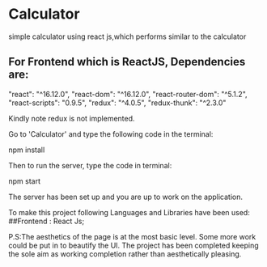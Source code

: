 # Calculator



simple calculator using react js,which performs similar to the calculator
## For Frontend which is ReactJS, Dependencies are:

"react": "^16.12.0",
"react-dom": "^16.12.0",
"react-router-dom": "^5.1.2",
"react-scripts": "0.9.5",
"redux": "^4.0.5",
"redux-thunk": "^2.3.0"

Kindly note redux is not implemented.

Go to 'Calculator' and type the following code in the terminal:

npm install

Then to run the server, type the code in terminal:

npm start

The server has been set up and you are up to work on the application.

To make this project following Languages and Libraries have been used: ##Frontend : React Js;

P.S:The aesthetics of the page is at the most basic level. Some more work could be put in to beautify the UI. The project has been completed keeping the sole aim as working completion rather than aesthetically pleasing.
